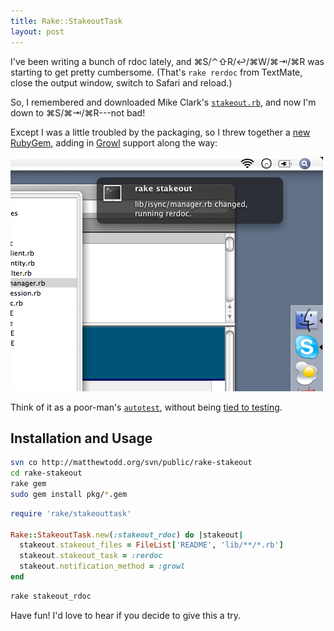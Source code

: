```yaml
---
title: Rake::StakeoutTask
layout: post
---
```

I've been writing a bunch of rdoc lately, and <span title="Save">&#x2318;S</span>/<span title="Run Rake Task">&#x2303;&#x21e7;R</span>/<span title="Select default rerdoc task from last time">&#x21a9;</span>/<span title="Close RakeMate window">&#x2318;W</span>/<span title="Switch to Safari">&#x2318;&#x21e5;</span>/<span title="Reload Page">&#x2318;R</span> was starting to get pretty cumbersome. (That's <code>rake rerdoc</code> from TextMate, close the output window, switch to Safari and reload.)

So, I remembered and downloaded Mike Clark's <a href="http://www.pragmaticautomation.com/cgi-bin/pragauto.cgi/Monitor/StakingOutFileChanges.rdoc"><code>stakeout.rb</code></a>, and now I'm down to <span title="Save">&#x2318;S</span>/<span title="Switch to Safari">&#x2318;&#x21e5;</span>/<span title="Reload Page">&#x2318;R</span>---not bad!

Except I was a little troubled by the packaging, so I threw together a <a href="http://matthewtodd.org/svn/public/rake-stakeout/lib/rake/stakeouttask.rb">new RubyGem</a>, adding in <a href="http://www.growl.info">Growl</a> support along the way:

<img src="/images/2007/05/03/rakestakeouttask.png" width="500" height="375" alt="Rake::StakeoutTask" />

Think of it as a poor-man's <a href="http://www.zenspider.com/ZSS/Products/ZenTest/"><code>autotest</code></a>, without being <a href="http://zentest.rubyforge.org/ZenTest/classes/Autotest.html">tied to testing</a>.

<h2>Installation and Usage</h2>

```bash
svn co http://matthewtodd.org/svn/public/rake-stakeout
cd rake-stakeout
rake gem
sudo gem install pkg/*.gem
```

```ruby
require 'rake/stakeouttask'

Rake::StakeoutTask.new(:stakeout_rdoc) do |stakeout|
  stakeout.stakeout_files = FileList['README', 'lib/**/*.rb']
  stakeout.stakeout_task = :rerdoc
  stakeout.notification_method = :growl
end
```

```bash
rake stakeout_rdoc
```

Have fun! I'd love to hear if you decide to give this a try.
